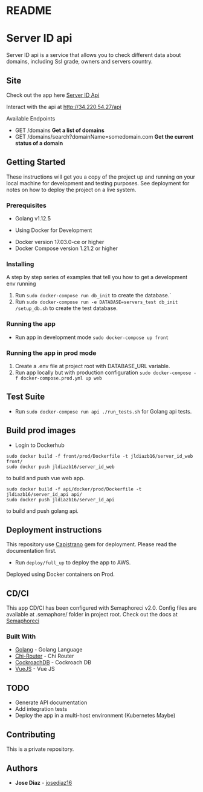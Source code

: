 # README

# Server ID api

Server ID api is a service that allows you to check different data about domains, including Ssl grade, owners and servers country.

## Site
Check out the app here [Server ID Api](http://34.220.54.27)

Interact with the api at http://34.220.54.27/api

Available Endpoints
  - GET /domains   **Get a list of domains**
  - GET /domains/search?domainName=somedomain.com   **Get the current status of a domain**
 
## Getting Started

These instructions will get you a copy of the project up and running on your local machine for development and testing purposes. See deployment for notes on how to deploy the project on a live system.

### Prerequisites

  - Golang v1.12.5
  * Using Docker for Development
  - Docker version 17.03.0-ce or higher
  - Docker Compose version 1.21.2 or higher

### Installing

A step by step series of examples that tell you how to get a development env running

  1. Run `sudo docker-compose run db_init` to create the database.`
  3. Run `sudo docker-compose run -e DATABASE=servers_test db_init /setup_db.sh` to create the test database.

### Running the app

  - Run app in development mode `sudo docker-compose up front`
  
### Running the app in prod mode

  1. Create a .env file at project root with DATABASE_URL variable.
  2. Run app locally but with production configuration `sudo docker-compose -f docker-compose.prod.yml up web`

## Test Suite

  - Run `sudo docker-compose run api ./run_tests.sh` for Golang api tests.


## Build prod images
  - Login to Dockerhub
  ```
  sudo docker build -f front/prod/Dockerfile -t jldiazb16/server_id_web front/
  sudo docker push jldiazb16/server_id_web
  ```
  to build and push vue web app.
  ```
  sudo docker build -f api/docker/prod/Dockerfile -t jldiazb16/server_id_api api/
  sudo docker push jldiazb16/server_id_api
  ```
  to build and push golang api.
     
## Deployment instructions

This repository use [Capistrano](https://capistranorb.com/) gem for deployment. Please read the documentation first.
  - Run `deploy/full_up` to deploy the app to AWS.
  
Deployed using Docker containers on Prod.
  
## CD/CI

This app CD/CI has been configured with Semaphoreci v2.0. Config files are available at .semaphore/ folder
in project root. Check out the docs at [Semaphoreci](https://docs.semaphoreci.com/category/48-reference)

### Built With

* [Golang](https://golang.org/) - Golang Language
* [Chi-Router](https://github.com/go-chi/chi) - Chi Router
* [CockroachDB](https://www.cockroachlabs.com/docs/stable/) - Cockroach DB
* [VueJS](https://vuejs.org/) - Vue JS

## TODO
- Generate API documentation
- Add integration tests
- Deploy the app in a multi-host environment (Kubernetes Maybe)

## Contributing

This is a private repository.

## Authors

* **Jose Diaz** - [josediaz16](https://github.com/josediaz16)
